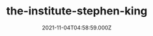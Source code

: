 ---
categories:
  - Anime & Manga
  - Books
  - Coding
  - Etc
  - Games
  
  - MoviesTV
  - Music
  - Pesonal
date: 2021-11-04T04:58:59.000Z
description: ''
draft: true
images: []
lead: ''
reddit: ''
series: ''
slug: the-institute-stephen-king
tags: []
thumbnail: ''
title: the-institute-stephen-king
toc: false
tweetId: ''

---